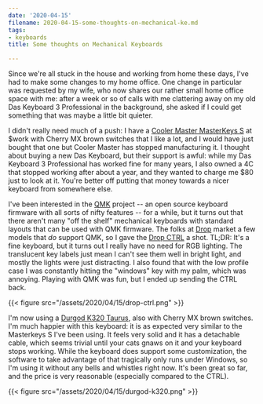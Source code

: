 ```yaml
---
date: '2020-04-15'
filename: 2020-04-15-some-thoughts-on-mechanical-ke.md
tags:
- keyboards
title: Some thoughts on Mechanical Keyboards

---
```


Since we're all stuck in the house and working from home these days, I've had to make some changes to my home office. One change in particular was requested by my wife, who now shares our rather small home office space with me: after a week or so of calls with me clattering away on my old Das Keyboard 3 Professional in the background, she asked if I could get something that was maybe a little bit quieter.

I didn't really need much of a push: I have a [Cooler Master MasterKeys S][] at $work with Cherry MX brown switches that I like a lot, and I would have just bought that one but Cooler Master has stopped manufacturing it. I thought about buying a new Das Keyboard, but their support is awful: while my Das Keyboard 3 Professional has worked fine for many years, I also owned a 4C that stopped working after about a year, and they wanted to charge me $80 just to look at it. You're better off putting that money towards a nicer keyboard from somewhere else.

I've been interested in the [QMK][] project -- an open source keyboard firmware with all sorts of nifty features -- for a while, but it turns out that there aren't many "off the shelf" mechanical keyboards with standard layouts that can be used with QMK firmware. The folks at [Drop][] market a few models that *do* support QMK, so I gave the [Drop CTRL][] a shot.  TL;DR: It's a fine keyboard, but it turns out I really have no need for RGB lighting. The translucent key labels just mean I can't see them well in bright light, and mostly the lights were just distracting. I also found that with the low profile case I was constantly hitting the "windows" key with my palm, which was annoying.  Playing with QMK was fun, but I ended up sending the CTRL back.

{{< figure src="/assets/2020/04/15/drop-ctrl.png" >}}

I'm now using a [Durgod K320 Taurus][], also with Cherry MX brown switches. I'm much happier with this keyboard: it is as expected very similar to the Masterkeys S I've been using. It feels very solid and it has a detachable cable, which seems trivial until your cats gnaws on it and your keyboard stops working. While the keyboard does support some customization, the software to take advantage of that tragically only runs under Windows, so I'm using it without any bells and whistles right now. It's been great so far, and the price is very reasonable (especially compared to the CTRL).

{{< figure src="/assets/2020/04/15/durgod-k320.png" >}}

[durgod k320 taurus]: https://amazon.com/DURGOD-Mechanical-Interface-Tenkeyless-Anti-Ghosting/dp/B078H3WPHM?
[drop ctrl]: https://drop.com/buy/drop-ctrl-mechanical-keyboard
[drop]: https://drop.com/
[qmk]: https://qmk.fm/
[cooler master masterkeys s]: https://www.coolermaster.com/catalog/peripheral/keyboards/masterkeys-s-with-superior-pbt-keycaps/
